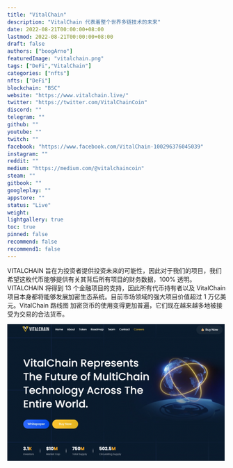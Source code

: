 ```yaml
---
title: "VitalChain"
description: "VitalChain 代表着整个世界多链技术的未来"
date: 2022-08-21T00:00:00+08:00
lastmod: 2022-08-21T00:00:00+08:00
draft: false
authors: ["boogArno"]
featuredImage: "vitalchain.png"
tags: ["DeFi","VitalChain"]
categories: ["nfts"]
nfts: ["DeFi"]
blockchain: "BSC"
website: "https://www.vitalchain.live/"
twitter: "https://twitter.com/VitalChainCoin"
discord: ""
telegram: ""
github: ""
youtube: ""
twitch: ""
facebook: "https://www.facebook.com/VitalChain-100296376045039"
instagram: ""
reddit: ""
medium: "https://medium.com/@vitalchaincoin"
steam: ""
gitbook: ""
googleplay: ""
appstore: ""
status: "Live"
weight: 
lightgallery: true
toc: true
pinned: false
recommend: false
recommend1: false
---
```

VITALCHAIN 旨在为投资者提供投资未来的可能性，因此对于我们的项目，我们希望这枚代币能够提供有关其背后所有项目的财务数据，100% 透明。 VITALCHAIN 将得到 13 个金融项目的支持，因此所有代币持有者以及 VitalChain 项目本身都将能够发展加密生态系统。目前市场领域的强大项目价值超过 1 万亿美元。VitalChain 路线图
加密货币的使用变得更加普遍，它们现在越来越多地被接受为交易的合法货币。

![vitalchain-dapp-defi-bsc-image1-500x315_3378215581e01596a32ce8d6dd7d0279](vitalchain-dapp-defi-bsc-image1-500x315_3378215581e01596a32ce8d6dd7d0279.png)

